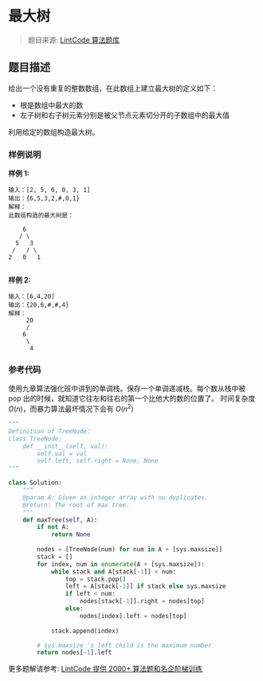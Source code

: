 # 最大树
 > 题目来源: [LintCode 算法题库](https://www.lintcode.com/problem/max-tree/?utm_source=sc-github-wzz)
 ## 题目描述
 给出一个没有重复的整数数组，在此数组上建立最大树的定义如下：

- 根是数组中最大的数
- 左子树和右子树元素分别是被父节点元素切分开的子数组中的最大值

利用给定的数组构造最大树。
 ### 样例说明
 **样例 1:**
```
输入：[2, 5, 6, 0, 3, 1]
输出：{6,5,3,2,#,0,1}
解释：
此数组构造的最大树是：
```
        6
       / \
      5   3
     /   / \
    2   0   1
```
```
**样例 2:**
```
输入：[6,4,20]
输出：{20,6,#,#,4}
解释：
     20
     / 
    6
     \
      4

```
 ### 参考代码
 使用九章算法强化班中讲到的单调栈。保存一个单调递减栈。每个数从栈中被 pop 出的时候，就知道它往左和往右的第一个比他大的数的位置了。
时间复杂度 $O(n)$，而暴力算法最坏情况下会有 $O(n^2)$
```python
"""
Definition of TreeNode:
class TreeNode:
    def __init__(self, val):
        self.val = val
        self.left, self.right = None, None
"""

class Solution:
    """
    @param A: Given an integer array with no duplicates.
    @return: The root of max tree.
    """
    def maxTree(self, A):
        if not A:
            return None
            
        nodes = [TreeNode(num) for num in A + [sys.maxsize]]
        stack = []
        for index, num in enumerate(A + [sys.maxsize]):
            while stack and A[stack[-1]] < num:
                top = stack.pop()
                left = A[stack[-1]] if stack else sys.maxsize
                if left < num:
                    nodes[stack[-1]].right = nodes[top]
                else:
                    nodes[index].left = nodes[top]
            
            stack.append(index)

        # sys.maxsize 's left child is the maximum number
        return nodes[-1].left
```
 更多题解请参考: [LintCode 提供 2000+ 算法题和名企阶梯训练](https://www.lintcode.com/problem/?utm_source=sc-github-wzz)